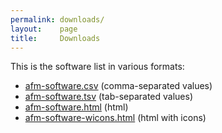 ```yaml
---
permalink: downloads/
layout:    page
title:     Downloads
---
```


This is the software list in various formats:

- [afm-software.csv](../static/afm-software.csv) (comma-separated values)
- [afm-software.tsv](../static/afm-software.tsv) (tab-separated values)
- [afm-software.html](../static/afm-software.html) (html)
- [afm-software-wicons.html](../static/afm-software-wicons.html) (html with icons)
